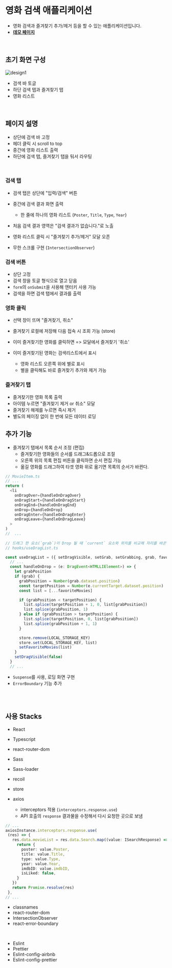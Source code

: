 # **영화 검색 애플리케이션**
- 영화 검색과 즐겨찾기 추가/제거 등을 할 수 있는 애플리케이션입니다.
- **[데모 페이지](https://geta-movies.netlify.app/)**

<br>

## 초기 화면 구성
![design1](https://user-images.githubusercontent.com/45654988/168460372-d4603425-faf9-48b9-9999-f09491859c07.PNG)
- 검색 바 토글
- 하단 검색 탭과 즐겨찾기 탭
- 영화 리스트

<br>

## 페이지 설명
- 상단에 검색 바 고정
- 헤더 클릭 시 scroll to top
- 중간에 영화 리스트 출력
- 하단에 검색 탭, 즐겨찾기 탭을 둬서 라우팅
<br>

### 검색 탭
- 검색 탭은 상단에 "입력/검색" 버튼 
- 중간에 검색 결과 화면 출력
  - 한 줄에 하나의 영화 리스트 (`Poster`, `Title`, `Type`, `Year`)

- 처음 검색 결과 영역은 "검색 결과가 없습니다."로 노출
- 영화 리스트 클릭 시 "즐겨찾기 추가/제거" 모달 오픈
- 무한 스크롤 구현 (`IntersectionObserver`)

### 검색 버튼 
- 상단 고정
- 검색 창을 토글 형식으로 열고 닫음
- `form`의 `onSubmit`을 사용해 엔터키 사용 가능
- 검색을 하면 검색 탭에서 결과를 출력

### 영화 클릭
- 선택 창이 뜨며 "즐겨찾기, 취소"
- 즐겨찾기 로컬에 저장해 다음 접속 시 조회 가능 (store)
- 이미 즐겨찾기한 영화를 클릭하면 => 모달에서 즐겨찾기 '취소'

- 이미 즐겨찾기된 영화는 검색리스트에서 표시
  - 영화 리스트 오른쪽 위에 별로 표시
  - 별을 클릭해도 바로 즐겨찾기 추가와 제거 가능

### 즐겨찾기 탭
- 즐겨찾기한 영화 목록 출력
- 아이템 누르면 "즐겨찾기 제거 or 취소" 모달
- 즐겨찾기 해제를 누르면 즉시 제거
- 별도의 페이징 없이 한 번에 모든 데이터 로딩

## 추가 기능
- 즐겨찾기 탭에서 목록 순서 조정 (편집)
  - 즐겨찾기한 영화들의 순서를 드래그&드롭으로 조절
  - 오른쪽 위의 목록 편집 버튼을 클릭하면 순서 편집 가능 
  - 옮길 영화를 드래그하여 타겟 영화 위로 옮기면 목록의 순서가 바뀐다.

```ts
// MovieItem.ts
// ...
return (
  <li
    onDragOver={handleOnDragOver}
    onDragStart={handleOnDragStart}
    onDragEnd={handleOnDragEnd}
    onDrop={handleOnDrop}
    onDragEnter={handleOnDragEnter}
    onDragLeave={handleOnDragLeave}
  > 
)
//  ...
  
// 드래그 한 요소(`grab`)이 Drop 될 때 `current` 요소와 위치를 비교해 자리를 바꾼다.
// hooks/useDragList.ts

const useDragList = ({ setDragVisible, setGrab, setGrabbing, grab, favoriteMovies, setFavoriteMovies }: IUseDragListProps) => {
  // ...
  const handleOnDrop = (e: DragEvent<HTMLLIElement>) => {
    let grabPosition
    if (grab) {
      grabPosition = Number(grab.dataset.position)
      const targetPosition = Number(e.currentTarget.dataset.position)
      const list = [...favoriteMovies]

      if (grabPosition < targetPosition) {
        list.splice(targetPosition + 1, 0, list[grabPosition])
        list.splice(grabPosition, 1)
      } else if (grabPosition > targetPosition) {
        list.splice(targetPosition, 0, list[grabPosition])
        list.splice(grabPosition + 1, 1)
      }

      store.remove(LOCAL_STORAGE_KEY)
      store.set(LOCAL_STORAGE_KEY, list)
      setFavoriteMovies(list)
    }
    setDragVisible(false)
  }
  // ...
```      
 
- `Suspense`를 사용, 로딩 화면 구현
- `ErrorBoundary` 기능 추가

<br><br>

## 사용 Stacks
- React
- Typescript
- react-router-dom
- Sass
- Sass-loader
- recoil
- store

- axios
  - interceptors 적용 (`interceptors.response.use`)
  - API 호출의 `response` 결과물을 수정해서 다시 요청한 곳으로 보냄
 ```ts
 // ...
 axiosInstance.interceptors.response.use(
  (res) => {
    res.data.movieList = res.data.Search.map((value: ISearchResponse) => {
      return {
        poster: value.Poster,
        title: value.Title,
        type: value.Type,
        year: value.Year,
        imdbID: value.imdbID,
        isLiked: false,
      }
    })
    return Promise.resolve(res)
  },
// ...
```

- classnames
- react-router-dom
- IntersectionObserver
- react-error-boundary
<br>

- Eslint
- Prettier
- Eslint-config-airbnb
- Eslint-config-prettier

<br><br>

